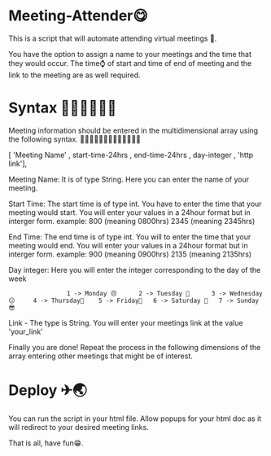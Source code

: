 # Meeting-Attender😋

This is a script that will automate attending virtual meetings 🎥. 

You have the option to assign a name to your meetings and the time that they would occur.
The time⌚ of start and time of end of meeting and the link to the meeting are as well required.

# Syntax 👨🏽‍💻👩🏽‍💻

Meeting information should be entered in the multidimensional array using the following syntax.
👾👾👾👾👾👾👾👾👾👾👾👾👾

[   'Meeting Name'  ,  start-time-24hrs  ,  end-time-24hrs , day-integer ,  'http link'],
        
Meeting Name: It is of type String. Here you can enter the name of your meeting.

Start Time: <start-time-24hr-integer> The start time is of type int. You have to enter the time that your meeting would start. You will enter your values in a 24hour format but in interger form. example: 
  800  (meaning 0800hrs)
  2345 (meaning 2345hrs)
  
End Time: <end-time-24hr-integer> The end time is of type int. You will to enter the time that your meeting would end. You will enter your values in a 24hour format but in interger form. example: 
  900  (meaning 0900hrs)
  2135 (meaning 2135hrs)
 
Day integer: <day-integer> Here you will enter the integer corresponding to the day of the week 
            
                    1 -> Monday 😣      2 -> Tuesday 🤔      3 -> Wednesday 😐     4 -> Thursday🤗    5 -> Friday🥳   6 -> Saturday 🤩   7 -> Sunday 😎  
  
Link - The type is String. You will enter your meetings link at the value 'your_link'
  
Finally you are done! Repeat the process in the following dimensions of the array entering other meetings that might be of interest.

  # Deploy ✈🌏
  
You can run the script in your html file.
Allow popups for your html doc as it will redirect to your desired meeting links.
  
That is all, have fun😁.

